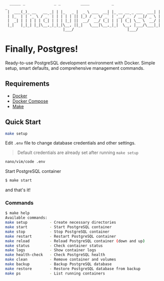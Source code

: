 ```
  _____ _             _ _         ____          _                     _ 
 |  ___(_)_ __   __ _| | |_   _ |  _ \ ___  __| |_ __ __ _ ___  ___| |
 | |_  | | '_ \ / _` | | | | | || |_) / _ \/ _` | '__/ _` / __|/ _ \ |
 |  _| | | | | | (_| | | | |_| ||  __/  __/ (_| | | | (_| \__ \  __/ |
 |_|   |_|_| |_|\__,_|_|_|\__, ||_|   \___|\__,_|_|  \__, |___/\___|_|
                          |___/                        |___/            
```

# Finally, Postgres!

Ready-to-use PostgreSQL development environment with Docker. Simple setup, smart defaults, and comprehensive management commands.

## Requirements

- [Docker](https://www.docker.com/)
- [Docker Compose](https://docs.docker.com/compose/)
- [Make](https://www.gnu.org/software/make/)

## Quick Start

```bash
make setup
```

Edit `.env` file to change database credentials and other settings.
> Default credentials are already set after running `make setup`

```bash
nano/vim/code .env
```

Start PostgreSQL container

```bash
$ make start
```

and that's it!

### Commands

```bash
$ make help
Available commands:
make setup          - Create necessary directories
make start          - Start PostgreSQL container
make stop           - Stop PostgreSQL container
make restart        - Restart PostgreSQL container
make reload         - Reload PostgreSQL container (down and up)
make status         - Check container status
make logs           - Show container logs
make health-check   - Check PostgreSQL health
make clean          - Remove container and volumes
make backup         - Backup PostgreSQL database
make restore        - Restore PostgreSQL database from backup
make ps             - List running containers
```